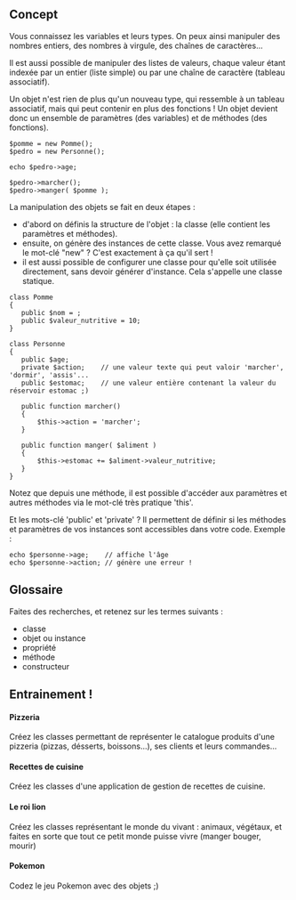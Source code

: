 

## Concept

Vous connaissez les variables et leurs types. On peux ainsi manipuler des nombres entiers, des nombres à virgule, des chaînes de caractères...

Il est aussi possible de manipuler des listes de valeurs, chaque valeur étant indexée par un entier (liste simple) ou par une chaîne de caractère (tableau associatif).

Un objet n'est rien de plus qu'un nouveau type, qui ressemble à un tableau associatif, mais qui peut contenir en plus des fonctions ! Un objet devient donc un ensemble de paramètres (des variables) et de méthodes (des fonctions).

```
$pomme = new Pomme();
$pedro = new Personne();

echo $pedro->age;

$pedro->marcher();
$pedro->manger( $pomme );

```

La manipulation des objets se fait en deux étapes :
 - d'abord on définis la structure de l'objet : la classe (elle contient les paramètres et méthodes).
 - ensuite, on génère des instances de cette classe. Vous avez remarqué le mot-clé "new" ? C'est exactement à ça qu'il sert !
 - il est aussi possible de configurer une classe pour qu'elle soit utilisée directement, sans devoir générer d'instance. Cela s'appelle une classe statique.


 ```
class Pomme
{
	public $nom = ;
	public $valeur_nutritive = 10;
}

class Personne
{
	public $age;
	private $action;	// une valeur texte qui peut valoir 'marcher', 'dormir', 'assis'...
	public $estomac;	// une valeur entière contenant la valeur du réservoir estomac ;)

	public function marcher()
	{
		$this->action = 'marcher';
	}

	public function manger( $aliment )
	{
		$this->estomac += $aliment->valeur_nutritive;
	}
}
```

Notez que depuis une méthode, il est possible d'accéder aux paramètres et autres méthodes via le mot-clé très pratique 'this'.

Et les mots-clé 'public' et 'private' ? Il permettent de définir si les méthodes et paramètres de vos instances sont accessibles dans votre code. Exemple :

```
echo $personne->age;	// affiche l'âge
echo $personne->action; // génère une erreur !
```

		
## Glossaire

Faites des recherches, et retenez sur les termes suivants :
- classe
- objet ou instance
- propriété
- méthode
- constructeur



## Entrainement !

#### Pizzeria

Créez les classes permettant de représenter le catalogue produits d'une pizzeria (pizzas, désserts, boissons...), ses clients et leurs commandes...

#### Recettes de cuisine

Créez les classes d'une application de gestion de recettes de cuisine.

#### Le roi lion

Créez les classes représentant le monde du vivant : animaux, végétaux, et faites en sorte que tout ce petit monde puisse vivre (manger bouger, mourir)

#### Pokemon

Codez le jeu Pokemon avec des objets ;)
